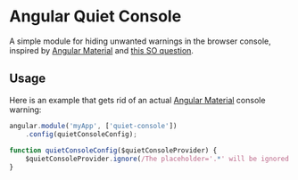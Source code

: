 # Angular Quiet Console

A simple module for hiding unwanted warnings in the browser console, inspired by [Angular Material](https://material.angularjs.org) and [this SO question](http://stackoverflow.com/questions/30666742/how-do-i-disable-ngaria-in-ngmaterial).

## Usage

Here is an example that gets rid of an actual [Angular Material](https://material.angularjs.org) console warning:

```javascript
angular.module('myApp', ['quiet-console'])
    .config(quietConsoleConfig);
    
function quietConsoleConfig($quietConsoleProvider) {
    $quietConsoleProvider.ignore(/The placeholder='.*' will be ignored since this md-input-container has a child label element\./);
}
```

